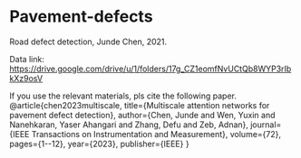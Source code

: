 # Pavement-defects
Road defect detection, Junde Chen, 2021.

Data link: https://drive.google.com/drive/u/1/folders/17g_CZ1eomfNvUCtQb8WYP3rIbkXz9osV

If you use the relevant materials, pls cite the following paper.
@article{chen2023multiscale,
  title={Multiscale attention networks for pavement defect detection},
  author={Chen, Junde and Wen, Yuxin and Nanehkaran, Yaser Ahangari and Zhang, Defu and Zeb, Adnan},
  journal={IEEE Transactions on Instrumentation and Measurement},
  volume={72},
  pages={1--12},
  year={2023},
  publisher={IEEE}
}
